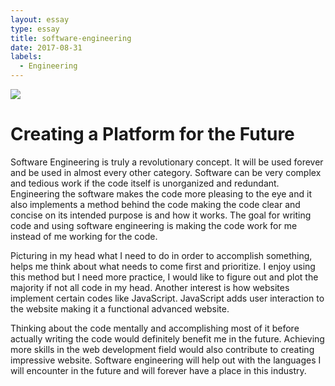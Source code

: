 ```yaml
---
layout: essay
type: essay
title: software-engineering
date: 2017-08-31
labels:
  - Engineering
---
```


<img class="ui medium right floated rounded image" src="../images/software-code.jpg">


<H1>Creating a Platform for the Future</H1>


<p>Software Engineering is truly a revolutionary concept. It will be used forever and be used in almost every other category. Software can be very complex and tedious work if the code itself is unorganized and redundant. Engineering the software makes the code more pleasing to the eye and it also implements a method behind the code making the code clear and concise on its intended purpose is and how it works. The goal for writing code and using software engineering is making the code work for me instead of me working for the code.</p>
<p>Picturing in my head what I need to do in order to accomplish something, helps me think about what needs to come first and prioritize. I enjoy using this method but I need more practice, I would like to figure out and plot the majority if not all code in my head. Another interest is how websites implement certain codes like JavaScript. JavaScript adds user interaction to the website making it a functional advanced website.</p>
<p>Thinking about the code mentally and accomplishing most of it before actually writing the code would definitely benefit me in the future. Achieving more skills in the web development field would also contribute to creating impressive website. Software engineering will help out with the languages I will encounter in the future and will forever have a place in this industry.</p>

